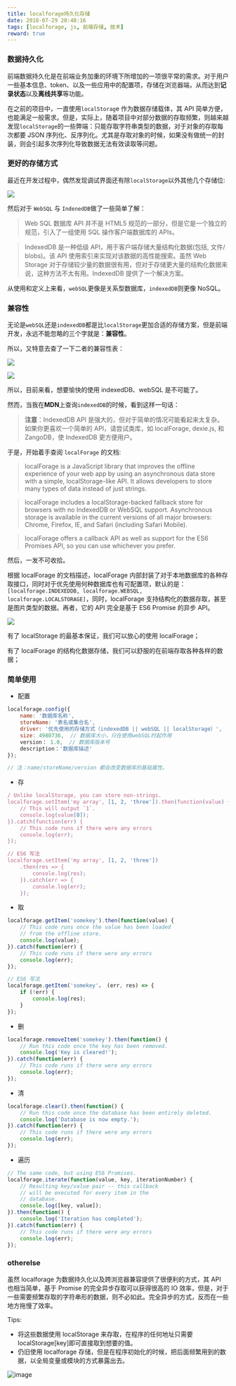 ```yaml
---
title: localforage持久化存储
date: 2018-07-29 20:48:16
tags: [localforage, js, 前端存储, 技术]
reward: true
---
```


### 数据持久化

前端数据持久化是在前端业务加重的环境下所增加的一项很平常的需求。对于用户一些基本信息、token、以及一些应用中的配置项，存储在浏览器端，从而达到**记录状态**以及**离线共享**等功能。

<!--more-->

在之前的项目中，一直使用`localStorag`e 作为数据存储载体，其 API 简单方便，也能满足一般需求。但是，实际上，随着项目中对部分数据的存取频繁，则越来越发现`localStorage`的一些弊端：只能存取字符串类型的数据，对于对象的存取每次都要 JSON 序列化、反序列化。尤其是存取对象的时候，如果没有做统一的封装，则会引起多次序列化导致数据无法有效读取等问题。

### 更好的存储方式

最近在开发过程中，偶然发现调试界面还有除`localStorage`以外其他几个存储位:

![](https://ws1.sinaimg.cn/large/0064OUUqly1fpv411pd3fj308m09uglm.jpg)

然后对于 `WebSQL` 与 `IndenedDB`做了一些简单了解：

> Web SQL 数据库 API 并不是 HTML5 规范的一部分，但是它是一个独立的规范，引入了一组使用 SQL 操作客户端数据库的 APIs。

> IndexedDB 是一种低级 API，用于客户端存储大量结构化数据(包括, 文件/ blobs)。该 API 使用索引来实现对该数据的高性能搜索。虽然 Web Storage 对于存储较少量的数据很有用，但对于存储更大量的结构化数据来说，这种方法不太有用。IndexedDB 提供了一个解决方案。

从使用和定义上来看，`webSQL`更像是关系型数据库，`indexedDB`则更像 NoSQL。

### 兼容性

无论是`webSQL`还是`indexedDB`都是比`localStorage`更加合适的存储方案，但是前端开发，永远不能忽略的三个字就是：**兼容性**。

所以，又特意去查了一下二者的兼容性表：

![](https://ws1.sinaimg.cn/large/0064OUUqly1fpv4att22zj30zh0gzjsy.jpg)

![](https://ws1.sinaimg.cn/large/0064OUUqly1fpv7cnkddaj30zc0gp75v.jpg)

所以，目前来看，想要愉快的使用 indexedDB、webSQL 是不可能了。

然而，当我在**MDN**上查询`indexedDB`的时候，看到这样一句话：

> **注意**：IndexedDB API 是强大的，但对于简单的情况可能看起来太复杂。如果你更喜欢一个简单的 API，请尝试类库，如 localForage, dexie.js, 和 ZangoDB，使 IndexedDB 更方便用户。

于是，开始着手查阅 `localForage` 的文档:

> localForage is a JavaScript library that improves the offline experience of your web app by using an asynchronous data store with a simple, localStorage-like API. It allows developers to store many types of data instead of just strings.

> localForage includes a localStorage-backed fallback store for browsers with no IndexedDB or WebSQL support. Asynchronous storage is available in the current versions of all major browsers: Chrome, Firefox, IE, and Safari (including Safari Mobile).

> localForage offers a callback API as well as support for the ES6 Promises API, so you can use whichever you prefer.

然后，一发不可收拾。

根据 localForage 的文档描述，localForage 内部封装了对于本地数据库的各种存取接口，同时对于优先使用何种数据库也有可配置项，默认的是：`[localforage.INDEXEDDB, localforage.WEBSQL, localforage.LOCALSTORAGE]`，同时，localForage 支持结构化的数据存取，甚至是图片类型的数据。再者，它的 API 完全是基于 ES6 Promise 的异步 API。

![](https://ws1.sinaimg.cn/large/0064OUUqly1fpy22i3n9ij30f30feglz.jpg)

有了 localStorage 的最基本保证，我们可以放心的使用 localForage；

有了 localForage 的结构化数据存储，我们可以舒服的在前端存取各种各样的数据；

### 简单使用

- 配置

```JavaScript
localforage.config({
    name: '数据库名称',
    storeName: '表名或集合名',
    driver: '优先使用的存储方式（indexedDB || webSQL || localStorage）',
    size: 4980736,  // 数据库大小，只在使用webSQL时起作用
    version： 1.0,  // 数据库版本号
    description：'数据库描述'
});

// 注：name/storeName/version 都会改变数据库的基础属性。
```

- 存

```JavaScript
/ Unlike localStorage, you can store non-strings.
localforage.setItem('my array', [1, 2, 'three']).then(function(value) {
    // This will output `1`.
    console.log(value[0]);
}).catch(function(err) {
    // This code runs if there were any errors
    console.log(err);
});

// ES6 写法
localforage.setItem('my array', [1, 2, 'three'])
    .then(res => {
        console.log(res);
    }).catch(err => {
        console.log(err);
    });
```

- 取

```JavaScript
localforage.getItem('somekey').then(function(value) {
    // This code runs once the value has been loaded
    // from the offline store.
    console.log(value);
}).catch(function(err) {
    // This code runs if there were any errors
    console.log(err);
});

// ES6 写法
localforage.getItem('somekey'， (err, res) => {
    if (!err) {
        console.log(res);
    }
});
```

- 删

```JavaScript
localforage.removeItem('somekey').then(function() {
    // Run this code once the key has been removed.
    console.log('Key is cleared!');
}).catch(function(err) {
    // This code runs if there were any errors
    console.log(err);
});
```

- 清

```JavaScript
localforage.clear().then(function() {
    // Run this code once the database has been entirely deleted.
    console.log('Database is now empty.');
}).catch(function(err) {
    // This code runs if there were any errors
    console.log(err);
});
```

- 遍历

```JavaScript
// The same code, but using ES6 Promises.
localforage.iterate(function(value, key, iterationNumber) {
    // Resulting key/value pair -- this callback
    // will be executed for every item in the
    // database.
    console.log([key, value]);
}).then(function() {
    console.log('Iteration has completed');
}).catch(function(err) {
    // This code runs if there were any errors
    console.log(err);
});
```

### otherelse

虽然 localforage 为数据持久化以及跨浏览器兼容提供了很便利的方式，其 API 也相当简单，基于 Promise 的完全异步存取可以获得很高的 IO 效率，但是，对于一些需要频繁存取的字符串形的数据，则不必如此。完全异步的方式，反而在一些地方拖慢了效率。

Tips:

- 将这些数据使用 localStorage 来存取，在程序的任何地址只需要 localStorage[key]即可直接取到想要的值。
- 仍旧使用 localforage 存储，但是在程序初始化的时候，把后面频繁用到的数据，以全局变量或模块的方式暴露出去。

![image](https://ws1.sinaimg.cn/large/0064OUUqly1fnyhk1f22bj30zk0m8mxy.jpg)
